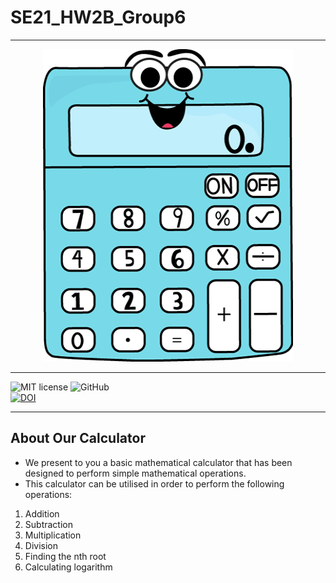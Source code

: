 # SE21_HW2B_Group6
<hr>
<p align="center">
<a><img  height=500 width=400 
  src="https://github.com/deekay2310/SE21_HW2B_Group6/blob/bb05816f23dafc5f81001ace12866d5c941c22e4/docs/calculator.png" alt="Let's calculate!"></a>
</p>
<hr>

![MIT license](https://img.shields.io/badge/License-MIT-green.svg)
![GitHub](https://img.shields.io/badge/Language-Python-blue.svg)<br>
[![DOI](https://zenodo.org/badge/402163465.svg)](https://zenodo.org/badge/latestdoi/402163465)
<hr>

## About Our Calculator
- We present to you a basic mathematical calculator that has been designed to perform simple mathematical operations.
- This calculator can be utilised in order to perform the following operations:
1. Addition
2. Subtraction
3. Multiplication
4. Division
5. Finding the nth root
6. Calculating logarithm
